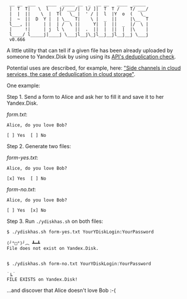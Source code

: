      __ __  ___    ____  _____ __  _  __ __   ____  _____
     |  T  T|   \  l    j/ ___/|  l/ ]|  T  T /    T/ ___/
     |  |  ||    \  |  T(   \_ |  ' / |  l  |Y  o  (   \_
     |  ~  ||  D  Y |  | \__  T|    \ |  _  ||     |\__  T
     l___, ||     | |  | /  \ ||     Y|  |  ||  _  |/  \ |
     |     !|     | j  l \    ||  .  ||  |  ||  |  |\    |
     l____/ l_____j|____j \___jl__j\_jl__j__jl__j__j \___j
     v0.666


A little utility that can tell if a given file has been already uploaded by
someone to Yandex.Disk by using using its [API's deduplication
check](http://api.yandex.com/disk/doc/dg/reference/put.xml).

Potential uses are described, for example, here: ["Side channels in cloud
services, the case of deduplication in cloud
storage"](http://www.pinkas.net/PAPERS/hps.pdf).

One example:

Step 1. Send a form to Alice and ask her to fill it and save it to her
Yandex.Disk.

*form.txt*:

    Alice, do you love Bob?  

    [ ] Yes  [ ] No


Step 2. Generate two files:

*form-yes.txt*:

    Alice, do you love Bob?  

    [x] Yes  [ ] No


*form-no.txt*:

    Alice, do you love Bob?

    [ ] Yes  [x] No

Step 3. Run `./ydiskhas.sh` on both files:

    $ ./ydiskhas.sh form-yes.txt YourYDiskLogin:YourPassword

    (╯°□°)╯︵ ┻━┻
    File does not exist on Yandex.Disk.


    $ ./ydiskhas.sh form-no.txt YourYDiskLogin:YourPassword

    ˙ ͜ʟ˙
    FILE EXISTS on Yandex.Disk!


...and discover that Alice doesn't love Bob :-(
